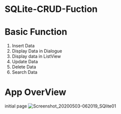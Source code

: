 # SQLite-CRUD-Fuction
# Basic Function
01. Insert Data
02. Display Data in Dialogue
03. Display data in ListView
04. Update Data
05. Delete Data
06. Search Data

# App OverView
initial page
![Screenshot_20200503-062019_SQlite01](https://user-images.githubusercontent.com/48696824/80895700-7e375900-8d09-11ea-8dd0-91885a497fc0.jpg)
